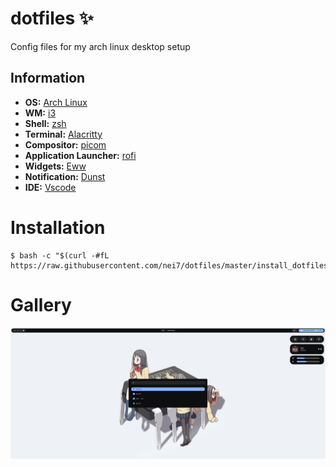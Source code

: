 # dotfiles ✨

Config files for my arch linux desktop setup

## Information

- **OS:** [Arch Linux](https://archlinux.org)
- **WM:** [i3](https://i3wm.org/)
- **Shell:** [zsh](https://wiki.archlinux.org/index.php/Zsh)
- **Terminal:** [Alacritty](https://github.com/alacritty/alacritty)
- **Compositor:** [picom](https://github.com/yshui/picom)
- **Application Launcher:** [rofi](https://github.com/davatorium/rofi)
- **Widgets:** [Eww](https://elkowar.github.io/eww/)
- **Notification:** [Dunst](https://github.com/dunst-project/dunst)
- **IDE:** [Vscode](https://code.visualstudio.com/)

# Installation

```shell
$ bash -c "$(curl -#fL https://raw.githubusercontent.com/nei7/dotfiles/master/install_dotfiles.sh)"
```

# Gallery

![](.github/docs/1.png)
